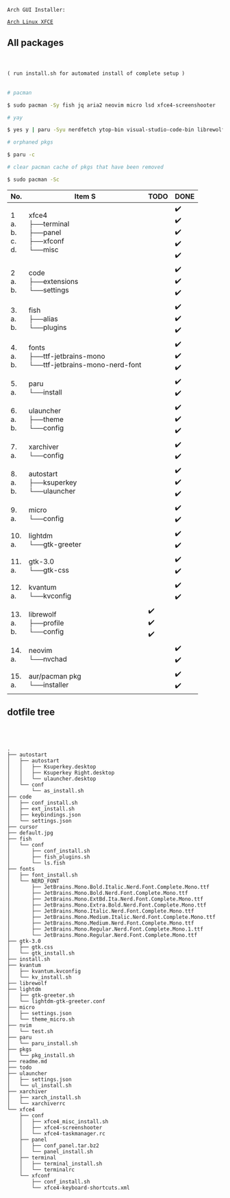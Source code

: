 `Arch GUI Installer:`

[`Arch Linux XFCE`](https://archlinuxgui.in/download.html#xfce)

<!--  Image for desktop preview [ soon ! ] -->

## All packages
<br></br>
`( run install.sh for automated install of complete setup )`
<br></br>
```bash
# pacman

$ sudo pacman -Sy fish jq aria2 neovim micro lsd xfce4-screenshooter

# yay

$ yes y | paru -Syu nerdfetch ytop-bin visual-studio-code-bin librewolf-bin ulauncher kvantum-qt5-git --batchinstall --skipreview --removemake

# orphaned pkgs

$ paru -c

# clear pacman cache of pkgs that have been removed

$ sudo pacman -Sc
```
<!-- Table for todo list -->
| No.                       | Item                                       S                      | TODO        | DONE                  |
|---------------------------|-------------------------------------------------------------------|-------------|-----------------------|
| 1<br>a.<br>b.<br>c.<br>d. | xfce4<br>├──terminal<br>├──panel<br>├──xfconf<br>└──misc          |             | ✔️<br>✔️<br>✔️<br>✔️<br>✔️ |
| 2<br>a.<br>b.             | code<br>├──extensions<br>└──settings                              |             | ✔️<br>✔️<br>✔️           |
| 3.<br>a.<br>b.            | fish<br>├──alias<br>└──plugins                                    |             | ✔️<br>✔️<br>✔️           |
| 4.<br>a.<br>b.            | fonts<br>├──ttf-jetbrains-mono<br>└──ttf-jetbrains-mono-nerd-font |             | ✔️<br>✔️<br>✔️           |
| 5.<br>a.                  | paru<br>└──install                                                |             | ✔️<br>✔️                |
| 6.<br>a.<br>b.            | ulauncher<br>├──theme<br>└──config                                |             | ✔️<br>✔️<br>✔️           |
| 7.<br>a.                  | xarchiver<br>└──config                                            |             | ✔️<br>✔️                |
| 8.<br>a.<br>b.            | autostart<br>├──ksuperkey<br>└──ulauncher                         |             | ✔️<br>✔️<br>✔️           |
| 9.<br>a.                  | micro<br>└──config                                                |             | ✔️<br>✔️                |
| 10.<br>a.                 | lightdm<br>└──gtk-greeter                                         |             | ✔️<br>✔️                |
| 11.<br>a.                 | gtk-3.0<br>└──gtk-css                                             |             | ✔️<br>✔️                |
| 12.<br>a.                 | kvantum<br>└──kvconfig                                            |             | ✔️<br>✔️                |
| 13.<br>a.<br>b.           | librewolf<br>├──profile<br>└──config                              | ✔️<br>✔️<br>✔️ |                       |
| 14.<br>a.                 | neovim<br>└──nvchad                                               |             | ✔️<br>✔️                |
| 15.<br>a.                 | aur/pacman pkg<br>└──installer                                    |             | ✔️<br>✔️                |

## dotfile tree
<br>
</br>

```tree
.
├── autostart
│   ├── autostart
│   │   ├── Ksuperkey.desktop
│   │   ├── Ksuperkey Right.desktop
│   │   └── ulauncher.desktop
│   └── conf
│       └── as_install.sh
├── code
│   ├── conf_install.sh
│   ├── ext_install.sh
│   ├── keybindings.json
│   └── settings.json
├── cursor
├── default.jpg
├── fish
│   └── conf
│       ├── conf_install.sh
│       ├── fish_plugins.sh
│       └── ls.fish
├── fonts
│   ├── font_install.sh
│   └── NERD_FONT
│       ├── JetBrains.Mono.Bold.Italic.Nerd.Font.Complete.Mono.ttf
│       ├── JetBrains.Mono.Bold.Nerd.Font.Complete.Mono.ttf
│       ├── JetBrains.Mono.ExtBd.Ita.Nerd.Font.Complete.Mono.ttf
│       ├── JetBrains.Mono.Extra.Bold.Nerd.Font.Complete.Mono.ttf
│       ├── JetBrains.Mono.Italic.Nerd.Font.Complete.Mono.ttf
│       ├── JetBrains.Mono.Medium.Italic.Nerd.Font.Complete.Mono.ttf
│       ├── JetBrains.Mono.Medium.Nerd.Font.Complete.Mono.ttf
│       ├── JetBrains.Mono.Regular.Nerd.Font.Complete.Mono.1.ttf
│       └── JetBrains.Mono.Regular.Nerd.Font.Complete.Mono.ttf
├── gtk-3.0
│   ├── gtk.css
│   └── gtk_install.sh
├── install.sh
├── kvantum
│   ├── kvantum.kvconfig
│   └── kv_install.sh
├── librewolf
├── lightdm
│   ├── gtk-greeter.sh
│   └── lightdm-gtk-greeter.conf
├── micro
│   ├── settings.json
│   └── theme_micro.sh
├── nvim
│   └── test.sh
├── paru
│   └── paru_install.sh
├── pkgs
│   └── pkg_install.sh
├── readme.md
├── todo
├── ulauncher
│   ├── settings.json
│   └── ul_install.sh
├── xarchiver
│   ├── xarch_install.sh
│   └── xarchiverrc
└── xfce4
    ├── conf
    │   ├── xfce4_misc_install.sh
    │   ├── xfce4-screenshooter
    │   └── xfce4-taskmanager.rc
    ├── panel
    │   ├── conf_panel.tar.bz2
    │   └── panel_install.sh
    ├── terminal
    │   ├── terminal_install.sh
    │   └── terminalrc
    └── xfconf
        ├── conf_install.sh
        └── xfce4-keyboard-shortcuts.xml
```